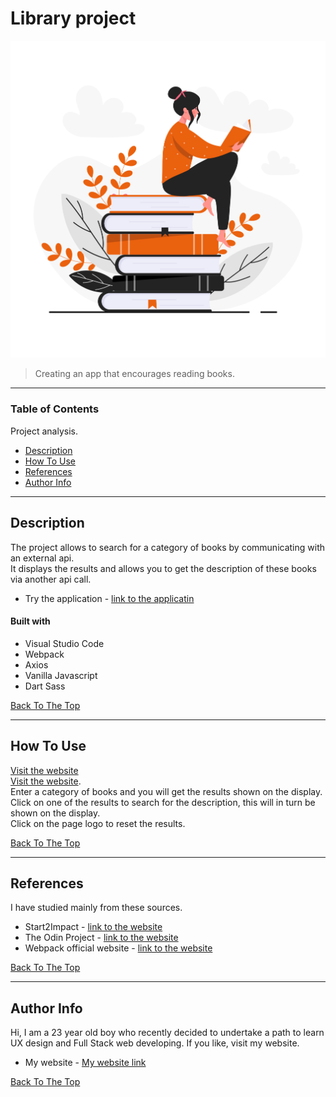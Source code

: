 # Library project

![Project Image](https://raw.githubusercontent.com/Ale269/Ale269-libreria-start2impact/40e70c98a6097a5f74658489ae921cd79d4ba56e/dist/img/background-image.svg)

> Creating an app that encourages reading books.

---

### Table of Contents
Project analysis.

- [Description](#description)
- [How To Use](#how-to-use)
- [References](#references)
- [Author Info](#author-info)

---

## Description

The project allows to search for a category of books by communicating with an external api.<br />
It displays the results and allows you to get the description of these books via another api call.

- Try the application - [link to the applicatin](https://ale269.github.io/Ale269-libreria-start2impact/)

#### Built with

- Visual Studio Code
- Webpack
- Axios
- Vanilla Javascript
- Dart Sass

[Back To The Top](#Library-project)

---

## How To Use

<a href="https://ale269.github.io/Ale269-libreria-start2impact/" target="_blank">Visit the website</a><br />
[Visit the website](https://ale269.github.io/Ale269-libreria-start2impact/).<br />
Enter a category of books and you will get the results shown on the display.<br />
Click on one of the results to search for the description, this will in turn be shown on the display.<br />
Click on the page logo to reset the results.


[Back To The Top](#library-project)

---

## References

I have studied mainly from these sources.

- Start2Impact - [link to the website](https://www.start2impact.it/?utm_source=google&utm_medium=cpc&utm_campaign=Search_Brand&gclid=Cj0KCQiAieWOBhCYARIsANcOw0w5QK43cTLhwCWpsKfugzdnDB3c2GLK78gn2BA0thbsMWDFx5T7NRwaAp8XEALw_wcB)
- The Odin Project - [link to the website](https://www.theodinproject.com/)
- Webpack official website - [link to the website](https://webpack.js.org/)

[Back To The Top](#Library-project)

---

## Author Info

Hi, I am a 23 year old boy who recently decided to undertake a path to learn UX design and Full Stack web developing.
If you like, visit my website.

- My website - [My website link](https://ale269.github.io/website/)

[Back To The Top](#Library-project)
